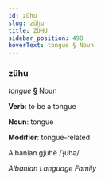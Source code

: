 ```yaml
---
id: zühu
slug: zühu
title: ZÜHU
sidebar_position: 498
hoverText: tongue § Noun
---
```


### zühu

*tongue* **§** Noun

**Verb**: to be a tongue

**Noun**: tongue

**Modifier**: tongue-related

Albanian gjuhë /ˈɟuhə/

*Albanian Language Family*